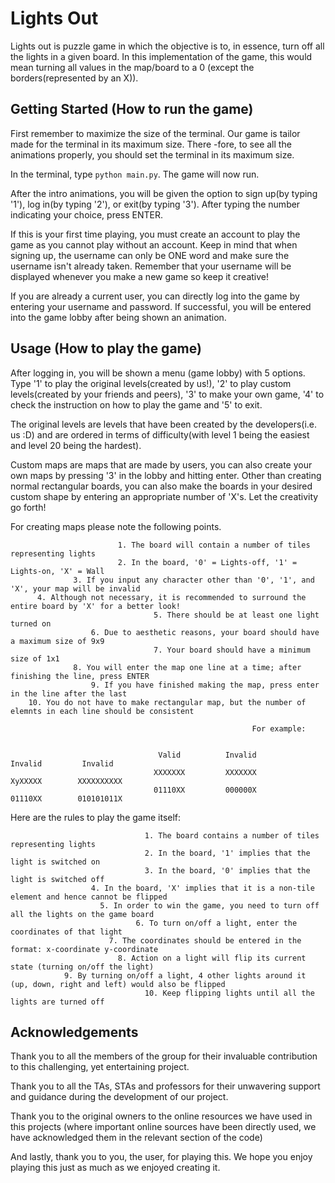 # Lights Out

Lights out is puzzle game in which the objective is to, in essence, turn off all the lights in a given board. In this 
implementation of the game, this would mean turning all values in the map/board to a 0 (except the borders(represented
by an X)).


## Getting Started (How to run the game)

First remember to maximize the size of the terminal. Our game is tailor made for the terminal in its maximum size. There
-fore, to see all the animations properly, you should set the terminal in its maximum size.

In the terminal, type `python main.py`. The game will now run.

After the intro animations, you will be given the option to sign up(by typing '1'), log in(by typing '2'), or exit(by 
typing '3'). After typing the number indicating your choice, press ENTER.

If this is your first time playing, you must create an account to play the game as you cannot play without an account.
Keep in mind that when signing up, the username can only be ONE word and make sure the username isn't already taken.
Remember that your username will be displayed whenever you make a new game so keep it creative! 

If you are already a current user, you can directly log into the game by entering your username and password. If
successful, you will be entered into the game lobby after being shown an animation.


## Usage (How to play the game)

After logging in, you will be shown a menu (game lobby) with 5 options. Type '1' to play the original levels(created by
us!), '2' to play custom levels(created by your friends and peers), '3' to make your own game, '4' to check the
instruction on how to play the game and '5' to exit.

The original levels are levels that have been created by the developers(i.e. us :D) and are ordered in terms of
difficulty(with level 1 being the easiest and level 20 being the hardest).

Custom maps are maps that are made by users, you can also create your own maps by pressing '3' in the lobby and hitting
enter. Other than creating normal rectangular boards, you can also make the boards in your desired custom shape by
entering an appropriate number of 'X's. Let the creativity go forth!

For creating maps please note the following points.

                            1. The board will contain a number of tiles representing lights
                            2. In the board, '0' = Lights-off, '1' = Lights-on, 'X' = Wall
                  3. If you input any character other than '0', '1', and 'X', your map will be invalid  
          4. Although not necessary, it is recommended to surround the entire board by 'X' for a better look!
                                    5. There should be at least one light turned on
                      6. Due to aesthetic reasons, your board should have a maximum size of 9x9
                                    7. Your board should have a minimum size of 1x1
                  8. You will enter the map one line at a time; after finishing the line, press ENTER
                      9. If you have finished making the map, press enter in the line after the last
        10. You do not have to make rectangular map, but the number of elemnts in each line should be consistent
                                                                              
                                                          For example: 


                                     Valid          Invalid         Invalid         Invalid
                                    XXXXXXX         XXXXXXX         XyXXXXX        XXXXXXXXXX
                                    01110XX         000000X         01110XX        010101011X


Here are the rules to play the game itself:

                                  1. The board contains a number of tiles representing lights
                                  2. In the board, '1' implies that the light is switched on
                                  3. In the board, '0' implies that the light is switched off
                      4. In the board, 'X' implies that it is a non-tile element and hence cannot be flipped
                        5. In order to win the game, you need to turn off all the lights on the game board
                                6. To turn on/off a light, enter the coordinates of that light
                          7. The coordinates should be entered in the format: x-coordinate y-coordinate
                            8. Action on a light will flip its current state (turning on/off the light)
                9. By turning on/off a light, 4 other lights around it (up, down, right and left) would also be flipped
                                  10. Keep flipping lights until all the lights are turned off


## Acknowledgements

Thank you to all the members of the group for their invaluable contribution to this challenging, yet entertaining 
project.

Thank you to all the TAs, STAs and professors for their unwavering support and guidance during the development of our 
project.

Thank you to the original owners to the online resources we have used in this projects (where important online sources
have been directly used, we have acknowledged them in the relevant section of the code)

And lastly, thank you to you, the user, for playing this. We hope you enjoy playing this just as much as we enjoyed
creating it.











